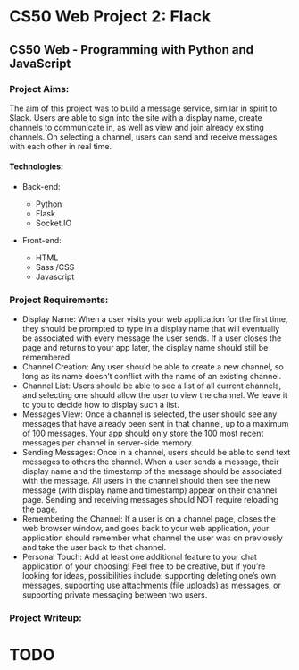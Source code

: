 # CS50 Web Project 2: Flack

## CS50 Web -  Programming with Python and JavaScript

### Project Aims:

The aim of this project was to build a message service, similar in spirit to Slack. Users are able to sign into the site with a display name, create channels to communicate in, as well as view and join already existing channels. On selecting a channel, users can send and receive messages with each other in real time.

#### Technologies:

* Back-end:
  * Python
  * Flask
  * Socket.IO

* Front-end:
  * HTML
  * Sass /CSS
  * Javascript


### Project Requirements:

* Display Name: When a user visits your web application for the first time, they should be prompted to type in a display name that will eventually be associated with every message the user sends. If a user closes the page and returns to your app later, the display name should still be remembered.
* Channel Creation: Any user should be able to create a new channel, so long as its name doesn’t conflict with the name of an existing channel.
* Channel List: Users should be able to see a list of all current channels, and selecting one should allow the user to view the channel. We leave it to you to decide how to display such a list.
* Messages View: Once a channel is selected, the user should see any messages that have already been sent in that channel, up to a maximum of 100 messages. Your app should only store the 100 most recent messages per channel in server-side memory.
* Sending Messages: Once in a channel, users should be able to send text messages to others the channel. When a user sends a message, their display name and the timestamp of the message should be associated with the message. All users in the channel should then see the new message (with display name and timestamp) appear on their channel page. Sending and receiving messages should NOT require reloading the page.
* Remembering the Channel: If a user is on a channel page, closes the web browser window, and goes back to your web application, your application should remember what channel the user was on previously and take the user back to that channel.
* Personal Touch: Add at least one additional feature to your chat application of your choosing! Feel free to be creative, but if you’re looking for ideas, possibilities include: supporting deleting one’s own messages, supporting use attachments (file uploads) as messages, or supporting private messaging between two users.


### Project Writeup:

# TODO
